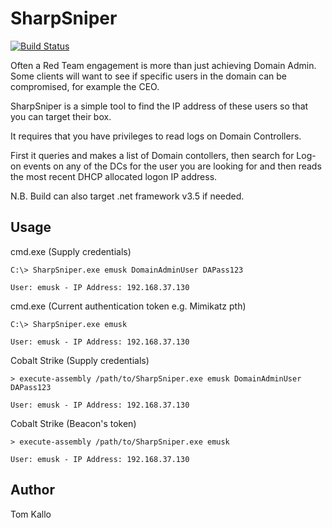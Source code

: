 # SharpSniper

[![Build Status](https://travis-ci.org/joemccann/dillinger.svg?branch=master)](https://travis-ci.org/joemccann/dillinger)

Often a Red Team engagement is more than just achieving Domain Admin. Some clients will want to see if specific users in the domain can be compromised, for example the CEO.

SharpSniper is a simple tool to find the IP address of these users so that you can target their box.

It requires that you have privileges to read logs on Domain Controllers.

First it queries and makes a list of Domain contollers, then search for Log-on events on any of the DCs for the user you are looking for and then reads the most recent DHCP allocated logon IP address.

N.B. Build can also target .net framework v3.5 if needed.

## Usage 

cmd.exe (Supply credentials)
```
C:\> SharpSniper.exe emusk DomainAdminUser DAPass123

User: emusk - IP Address: 192.168.37.130
```
cmd.exe (Current authentication token e.g. Mimikatz pth)
```
C:\> SharpSniper.exe emusk

User: emusk - IP Address: 192.168.37.130
```
Cobalt Strike (Supply credentials)
```
> execute-assembly /path/to/SharpSniper.exe emusk DomainAdminUser DAPass123

User: emusk - IP Address: 192.168.37.130
```
Cobalt Strike (Beacon's token)
```
> execute-assembly /path/to/SharpSniper.exe emusk

User: emusk - IP Address: 192.168.37.130
```

## Author

Tom Kallo
